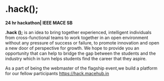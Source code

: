 # .hack();
**24 hr hackathon| IEEE MACE SB**


**.hack ();** is an idea to bring together experienced, intelligent individuals
from cross-functional teams to work together in an open environment
without any pressure of success or failure, to promote innovation and open
a new door of perspective for growth. We hope to provide you an
opportunity that can help to bridge the gap between the students and the
industry which in turn helps students find the career that they aspire.

As a part of being the webmaster of the flagship event,we build a platform for our fellow participants
https://hack.macehub.in
